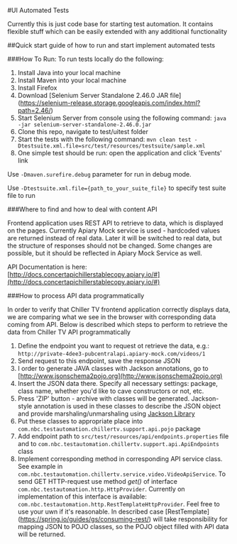 #UI Automated Tests

Currently this is just code base for starting test automation. It contains flexible stuff which can be easily extended with any additional functionality

##Quick start guide of how to run and start implement automated tests

###How To Run:
To run tests locally do the following:

1. Install Java into your local machine 
1. Install Maven into your local machine
1. Install Firefox
1. Download [Selenium Server Standalone 2.46.0 JAR file] (https://selenium-release.storage.googleapis.com/index.html?path=2.46/)
1. Start Selenium Server from console using the following command: `java -jar selenium-server-standalone-2.46.0.jar`
1. Clone this repo, navigate to test/uitest folder
1. Start the tests with the following command: `mvn clean test -Dtestsuite.xml.file=src/test/resources/testsuite/sample.xml`
1. One simple test should be run: open the application and click 'Events' link

Use `-Dmaven.surefire.debug` parameter for run in debug mode.

Use `-Dtestsuite.xml.file={path_to_your_suite_file}` to specify test suite file to run


###Where to find and how to deal with content API

Frontend application uses REST API to retrieve to data, which is displayed on the pages. Currently Apiary Mock service is used - hardcoded values are returned instead of real data. Later it will be switched to real data, but the structure of responses should not be changed. Some changes are possible, but it should be reflected in Apiary Mock Service as well.

API Documentation is here: [http://docs.concertapichillerstablecopy.apiary.io/#](http://docs.concertapichillerstablecopy.apiary.io/#)

###How to process API data programmatically

In order to verify that Chiller TV frontend application correctly displays data, we are comparing what we see in the browser with corresponding data coming from API.
Below is described which steps to perform to retrieve the data from Chiller TV API programmatically

1. Define the endpoint you want to request ot retrieve the data, e.g.: `http://private-4dee3-pubcentralapi.apiary-mock.com/videos/1`
1. Send request to this endpoint, save the response JSON
1. I order to generate JAVA classes with Jackson annotations, go to [http://www.jsonschema2pojo.org](http://www.jsonschema2pojo.org)
1. Insert the JSON data there. Specify all necessary settings: package, class name, whether you'd like to cave constructors or not, etc.
1. Press 'ZIP' button - archive with classes will be generated. Jackson-style annotation is used in these classes to describe the JSON object and provide marshaling/unmarshaling using [Jackson Library](https://github.com/FasterXML/jackson)
1. Put these classes to appropriate place into `com.nbc.testautomation.chillertv.support.api.pojo` package
1. Add endpoint path to `src/test/resources/api/endpoints.properties` file and to `com.nbc.testautomation.chillertv.support.api.ApiEndpoints` class
1. Implement corresponding method in corresponding API service class. See example in `com.nbc.testautomation.chillertv.service.video.VideoApiService`. To send GET HTTP-request use method _get()_ of interface `com.nbc.testautomation.http.HttpProvider`. Currently on implementation of this interface is available: `com.nbc.testautomation.http.RestTemplateHttpProvider`. Feel free to use your uwn if it's reasonable. In described case [RestTemplate] (https://spring.io/guides/gs/consuming-rest/) will take responsibility for mapping JSON to POJO classes, so the POJO object filled with API data will be returned.  
